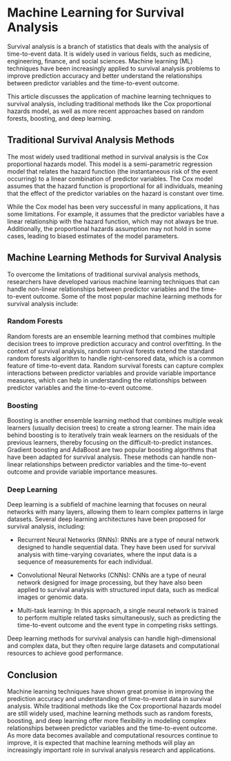# Machine Learning for Survival Analysis

Survival analysis is a branch of statistics that deals with the analysis of time-to-event data. It is widely used in various fields, such as medicine, engineering, finance, and social sciences. Machine learning (ML) techniques have been increasingly applied to survival analysis problems to improve prediction accuracy and better understand the relationships between predictor variables and the time-to-event outcome.

This article discusses the application of machine learning techniques to survival analysis, including traditional methods like the Cox proportional hazards model, as well as more recent approaches based on random forests, boosting, and deep learning.

## Traditional Survival Analysis Methods

The most widely used traditional method in survival analysis is the Cox proportional hazards model. This model is a semi-parametric regression model that relates the hazard function (the instantaneous risk of the event occurring) to a linear combination of predictor variables. The Cox model assumes that the hazard function is proportional for all individuals, meaning that the effect of the predictor variables on the hazard is constant over time.

While the Cox model has been very successful in many applications, it has some limitations. For example, it assumes that the predictor variables have a linear relationship with the hazard function, which may not always be true. Additionally, the proportional hazards assumption may not hold in some cases, leading to biased estimates of the model parameters.

## Machine Learning Methods for Survival Analysis

To overcome the limitations of traditional survival analysis methods, researchers have developed various machine learning techniques that can handle non-linear relationships between predictor variables and the time-to-event outcome. Some of the most popular machine learning methods for survival analysis include:

### Random Forests

Random forests are an ensemble learning method that combines multiple decision trees to improve prediction accuracy and control overfitting. In the context of survival analysis, random survival forests extend the standard random forests algorithm to handle right-censored data, which is a common feature of time-to-event data. Random survival forests can capture complex interactions between predictor variables and provide variable importance measures, which can help in understanding the relationships between predictor variables and the time-to-event outcome.

### Boosting

Boosting is another ensemble learning method that combines multiple weak learners (usually decision trees) to create a strong learner. The main idea behind boosting is to iteratively train weak learners on the residuals of the previous learners, thereby focusing on the difficult-to-predict instances. Gradient boosting and AdaBoost are two popular boosting algorithms that have been adapted for survival analysis. These methods can handle non-linear relationships between predictor variables and the time-to-event outcome and provide variable importance measures.

### Deep Learning

Deep learning is a subfield of machine learning that focuses on neural networks with many layers, allowing them to learn complex patterns in large datasets. Several deep learning architectures have been proposed for survival analysis, including:

- Recurrent Neural Networks (RNNs): RNNs are a type of neural network designed to handle sequential data. They have been used for survival analysis with time-varying covariates, where the input data is a sequence of measurements for each individual.

- Convolutional Neural Networks (CNNs): CNNs are a type of neural network designed for image processing, but they have also been applied to survival analysis with structured input data, such as medical images or genomic data.

- Multi-task learning: In this approach, a single neural network is trained to perform multiple related tasks simultaneously, such as predicting the time-to-event outcome and the event type in competing risks settings.

Deep learning methods for survival analysis can handle high-dimensional and complex data, but they often require large datasets and computational resources to achieve good performance.

## Conclusion

Machine learning techniques have shown great promise in improving the prediction accuracy and understanding of time-to-event data in survival analysis. While traditional methods like the Cox proportional hazards model are still widely used, machine learning methods such as random forests, boosting, and deep learning offer more flexibility in modeling complex relationships between predictor variables and the time-to-event outcome. As more data becomes available and computational resources continue to improve, it is expected that machine learning methods will play an increasingly important role in survival analysis research and applications.
